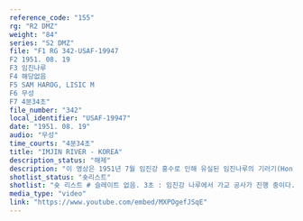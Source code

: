 ```yaml
---
reference_code: "155"
rg: "R2 DMZ"
weight: "84"
series: "S2 DMZ"
file: "F1 RG 342-USAF-19947
F2 1951. 08. 19
F3 임진나루
F4 해당없음 
F5 SAM HAROG, LISIC M
F6 무성 
F7 4분34초"
file_number: "342"
local_identifier: "USAF-19947"
date: "1951. 08. 19"
audio: "무성"
time_courts: "4분34초"
title: "IMJIN RIVER - KOREA"
description_status: "해제"
description: "이 영상은 1951년 7월 임진강 홍수로 인해 유실된 임진나루의 기러기(Honker) 다리 재건장면이다. "
shotlist_status: "숏리스트"
shotlist: "숏 리스트 # 슬레이트 없음. 3초 : 임진강 나루에서 가교 공사가 진행 중이다. # 슬레이트 1분10초 : 1951년 8월 18일, 장소 개성 미군들이 임진나루에서 가교 공사를 계속하고 있다. 교각 세우기 작업. (2분05초) 임진강 가교가 완성 되어 가고 있다. "
media_type: "video"
link: "https://www.youtube.com/embed/MXPOgefJSqE"
---
```

